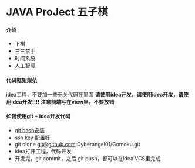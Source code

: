 # JAVA ProJect 五子棋

#### 介绍
* 下棋
* 三三禁手
* 时间系统
* 人工智障

#### 代码框架规范
idea工程，不要加一些无关代码在里面
**请使用idea开发，请使用idea开发，请使用idea开发!!!!**
**注意前端写在view里，不要放错**

#### 如何使用git + idea开发代码
* [git bash安装](https://blog.csdn.net/weixin_41714277/article/details/79399270)
* ssh key 配置好
* git clone git@github.com:Cyberangel01/Gomoku.git
* idea打开工程，代码开发
* 开发完，git commit，之后 git push，都可以在idea VCS里完成


